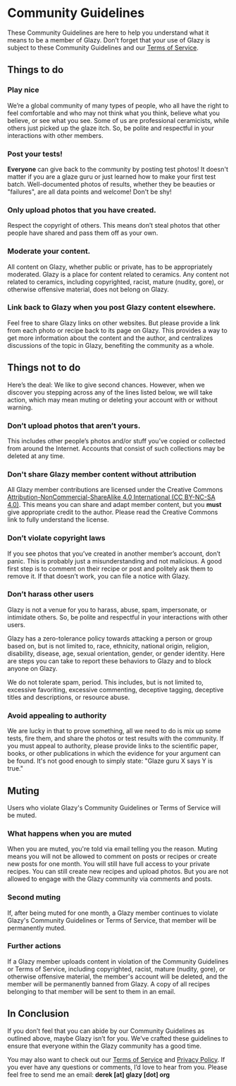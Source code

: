 # Community Guidelines

These Community Guidelines are here to help you understand what it means to be a member of Glazy. Don’t forget that your use of Glazy is subject to these Community Guidelines and our [Terms of Service](/about/terms-of-service.html).

## Things to do

### Play nice

We’re a global community of many types of people, who all have the right to feel comfortable and who may not think what you think, believe what you believe, or see what you see.  Some of us are professional ceramicists, while others just picked up the glaze itch. So, be polite and respectful in your interactions with other members.

### Post your tests!

**Everyone** can give back to the community by posting test photos!  It doesn't matter if you are a glaze guru or just learned how to make your first test batch.  Well-documented photos of results, whether they be beauties or "failures", are all data points and welcome!  Don't be shy!

### Only upload photos that you have created.

Respect the copyright of others. This means don’t steal photos that other people have shared and pass them off as your own.

### Moderate your content.

All content on Glazy, whether public or private, has to be appropriately moderated.  Glazy is a place for content related to ceramics.  Any content not related to ceramics, including copyrighted, racist, mature (nudity, gore), or otherwise offensive material, does not belong on Glazy.

### Link back to Glazy when you post Glazy content elsewhere.

Feel free to share Glazy links on other websites.  But please provide a link from each photo or recipe back to its page on Glazy. This provides a way to get more information about the content and the author, and centralizes discussions of the topic in Glazy, benefiting the community as a whole.

## Things not to do

Here’s the deal: We like to give second chances. However, when we discover you stepping across any of the lines listed below, we will take action, which may mean muting or deleting your account with or without warning.

### Don’t upload photos that aren’t yours.

This includes other people’s photos and/or stuff you’ve copied or collected from around the Internet. Accounts that consist of such collections may be deleted at any time.

### Don't share Glazy member content without attribution

All Glazy member contributions are licensed under the Creative Commons [Attribution-NonCommercial-ShareAlike 4.0 International (CC BY-NC-SA 4.0)](https://creativecommons.org/licenses/by-nc-sa/4.0/).  This means you can share and adapt member content, but you **must** give appropriate credit to the author.  Please read the Creative Commons link to fully understand the license.

### Don’t violate copyright laws

If you see photos that you’ve created in another member’s account, don’t panic. This is probably just a misunderstanding and not malicious. A good first step is to comment on their recipe or post and politely ask them to remove it. If that doesn’t work, you can file a notice with Glazy.

### Don’t harass other users

Glazy is not a venue for you to harass, abuse, spam, impersonate, or intimidate others. So, be polite and respectful in your interactions with other users.

Glazy has a zero-tolerance policy towards attacking a person or group based on, but is not limited to, race, ethnicity, national origin, religion, disability, disease, age, sexual orientation, gender, or gender identity. Here are steps you can take to report these behaviors to Glazy and to block anyone on Glazy.

We do not tolerate spam, period. This includes, but is not limited to, excessive favoriting, excessive commenting, deceptive tagging, deceptive titles and descriptions, or resource abuse.

### Avoid appealing to authority

 We are lucky in that to prove something, all we need to do is mix up some tests, fire them, and share the photos or test results with the community.  If you must appeal to authority, please provide links to the scientific paper, books, or other publications in which the evidence for your argument can be found.  It's not good enough to simply state: "Glaze guru X says Y is true."

## Muting

Users who violate Glazy's Community Guidelines or Terms of Service will be muted.

### What happens when you are muted

When you are muted, you're told via email telling you the reason.  Muting means you will not be allowed to comment on posts or recipes or create new posts for one month.  You will still have full access to your private recipes.  You can still create new recipes and upload photos.  But you are not allowed to engage with the Glazy community via comments and posts.

### Second muting

If, after being muted for one month, a Glazy member continues to violate Glazy's Community Guidelines or Terms of Service, that member will be permanently muted.

### Further actions

If a Glazy member uploads content in violation of the Community Guidelines or Terms of Service, including copyrighted, racist, mature (nudity, gore), or otherwise offensive material, the member's account will be deleted, and the member will be permanently banned from Glazy.  A copy of all recipes belonging to that member will be sent to them in an email.

## In Conclusion

If you don’t feel that you can abide by our Community Guidelines as outlined above, maybe Glazy isn’t for you. We’ve crafted these guidelines to ensure that everyone within the Glazy community has a good time.

You may also want to check out our [Terms of Service](/about/terms-of-service.html) and [Privacy Policy](/about/privacy.html). If you ever have any questions or comments, I’d love to hear from you. Please feel free to send me an email: **derek [at] glazy [dot] org**
